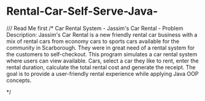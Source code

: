 # Rental-Car-Self-Serve-Java-
/// Read Me first 
/*  Car Rental System - Jassim's Car Rental - Problem Description:
 Jassim's Car Rental is a new friendly rental car business with a mix of rental cars from economy cars 
 to sports cars available for the community in Scarborough. They were in great need of a rental system 
 for the customers to self-checkout. This program simulates a car rental system where users can view available.
 Cars, select a car they like to rent, enter the rental duration, calculate the total rental cost and generate the receipt.
 The goal is to provide a user-friendly rental experience while applying Java OOP concepts.

*/
